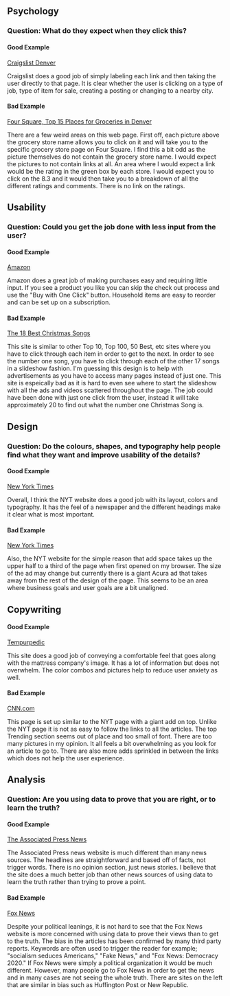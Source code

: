 <h2>Psychology</h2>
<h3>Question: What do they expect when they click this?</h3>
<h4>Good Example</h4>
<a href="https://denver.craigslist.org/">Craigslist Denver</a>
<p>Craigslist does a good job of simply labeling each link and then taking the user directly to that page. It is clear whether the user is clicking on a type of job, type of item for sale, creating a posting or changing to a nearby city.
<h4>Bad Example</h4>
<a href="https://foursquare.com/top-places/denver/best-places-groceries">Four Square, Top 15 Places for Groceries in Denver</a>
<p>There are a few weird areas on this web page. First off, each picture above the grocery store name allows you to click on it and will take you to the specific grocery store page on Four Square. I find this a bit odd as the picture themselves do not contain the grocery store name. I would expect the pictures to not contain links at all. An area where I would expect a link would be the rating in the green box by each store. I would expect you to click on the 8.3 and it would then take you to a breakdown of all the different ratings and comments. There is no link on the ratings.</p>
<h2>Usability</h2>
<h3>Question: Could you get the job done with less input from the user? </h3>
<h4>Good Example</h4>
<a href="https://www.amazon.com/">Amazon</a>
<p>Amazon does a great job of making purchases easy and requiring little input. If you see a product you like you can skip the check out process and use the "Buy with One Click" button. Household items are easy to reorder and can be set up on a subscription.</p>
<h4>Bad Example</h4>
<a href="https://www.independent.co.uk/arts-entertainment/music/features/best-christmas-songs-playlist-fairytale-of-new-york-santa-baby-winter-wonderland-pogues-crosby-a8692646.html">The 18 Best Christmas Songs</a>
<p>This site is similar to other Top 10, Top 100, 50 Best, etc sites where you have to click through each item in order to get to the next. In order to see the number one song, you have to click through each of the other 17 songs in a slideshow fashion. I'm guessing this design is to help with advertisements as you have to access many pages instead of just one. This site is espeically bad as it is hard to even see where to start the slideshow with all the ads and videos scattered throughout the page. The job could have been done with just one click from the user, instead it will take approximately 20 to find out what the number one Christmas Song is.</p>
<h2>Design</h2>
<h3>Question: Do the colours, shapes, and typography help people find what they want and improve usability of the details? </h3>
<h4>Good Example</h4>
<a href="https://www.nytimes.com/">New York Times</a>
<p>Overall, I think the NYT website does a good job with its layout, colors and typography. It has the feel of a newspaper and the different headings make it clear what is most important.</p>
<h4>Bad Example</h4>
<a href="https://www.nytimes.com/">New York Times</a>
<p>Also, the NYT website for the simple reason that add space takes up the upper half to a third of the page when first opened on my browser. The size of the ad may change but currently there is a giant Acura ad that takes away from the rest of the design of the page. This seems to be an area where business goals and user goals are a bit unaligned.
<h2>Copywriting</h2>
<h4>Good Example</h4>
<a href="https://www.tempurpedic.com">Tempurpedic</a>
<p>This site does a good job of conveying a comfortable feel that goes along with the mattress company's image. It has a lot of information but does not overwhelm. The color combos and pictures help to reduce user anxiety as well.</p>
<h4>Bad Example</h4>
<a href="https://www.cnn.com/">CNN.com</a>
<p>This page is set up similar to the NYT page with a giant add on top. Unlike the NYT page it is not as easy to follow the links to all the articles. The top Trending section seems out of place and too small of font. There are too many pictures in my opinion. It all feels a bit overwhelming as you look for an article to go to. There are also more adds sprinkled in between the links which does not help the user experience.</p>
<h2>Analysis</h2>
<h3>Question: Are you using data to prove that you are right, or to learn the truth?</h3>
<h4>Good Example</h4>
<a href="https://apnews.com/">The Associated Press News</a>
<p>The Associated Press news website is much different than many news sources. The headlines are straightforward and based off of facts, not trigger words. There is no opinion section, just news stories. I believe that the site does a much better job than other news sources of using data to learn the truth rather than trying to prove a point.</p>
<h4>Bad Example</h4>
<a href="https://www.foxnews.com/">Fox News</a>
<p>Despite your political leanings, it is not hard to see that the Fox News website is more concerned with using data to prove their views than to get to the truth. The bias in the articles has been confirmed by many third party reports. Keywords are often used to trigger the reader for example; "socialism seduces Americans," "Fake News," and "Fox News: Democracy 2020." If Fox News were simply a political organization it would be much different. However, many people go to Fox News in order to get the news and in many cases are not seeing the whole truth. There are sites on the left that are similar in bias such as Huffington Post or New Republic.</p>
